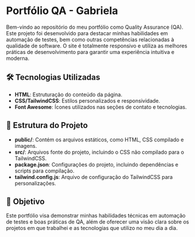 # Portfólio QA - Gabriela

Bem-vindo ao repositório do meu portfólio como Quality Assurance (QA). Este projeto foi desenvolvido para destacar minhas habilidades em automação de testes, bem como outras competências relacionadas à qualidade de software. O site é totalmente responsivo e utiliza as melhores práticas de desenvolvimento para garantir uma experiência intuitiva e moderna.

## 🛠️ Tecnologias Utilizadas

- **HTML**: Estruturação do conteúdo da página.
- **CSS/TailwindCSS**: Estilos personalizados e responsividade.
- **Font Awesome**: Ícones utilizados nas seções de contato e tecnologias.

## 📁 Estrutura do Projeto

- **public/**: Contém os arquivos estáticos, como HTML, CSS compilado e imagens.
- **src/**: Arquivos fonte do projeto, incluindo o CSS não compilado para o TailwindCSS.
- **package.json**: Configurações do projeto, incluindo dependências e scripts para compilação.
- **tailwind.config.js**: Arquivo de configuração do TailwindCSS para personalizações.


## 🎯 Objetivo

Este portfólio visa demonstrar minhas habilidades técnicas em automação de testes e boas práticas de QA, além de oferecer uma visão clara sobre os projetos em que trabalhei e as tecnologias que utilizo no meu dia a dia.
